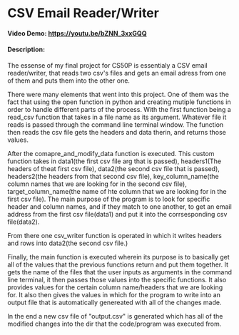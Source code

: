 # CSV Email Reader/Writer
#### Video Demo: https://youtu.be/bZNN_3xxGQQ
#### Description:
The essense of my final project for CS50P is essentialy a CSV email reader/writer, that reads two csv's files and gets an email adress from one of them and puts them into the other one.

There were many elements that went into this project. One of them was the fact that using the open function in python and creating mutiple functions in order to handle different parts of the process. With the first function being a read_csv function that takes in a file name as its argument. Whatever file it reads is passed through the command line terminal window. The function then reads the csv file gets the headers and data therin, and returns those values.

After the comapre_and_modify_data function is executed. This custom function takes in data1(the first csv file arg that is passed), headers1(The headers of theat first csv file), data2(the second csv file that is passed), headers2(the headers from that second csv file), key_column_name(the column names that we are looking for in the second csv file), target_column_name(the name of hte column that we are looking for in the first csv file). The main purpose of the program is to look for specific header and column names, and if they match to one another, to get an email address from the first csv file(data1) and put it into the corrsesponding csv file(data2).

From there one csv_writer function is operated in which it writes headers and rows into data2(the second csv file.)

Finally, the main function is executed wherein its purpose is to basically get all of the values that the previous functions return and put them together. It gets the name of the files that the user inputs as arguments in the command line terminal, it then passes those values into the specific functions. It also provides values for the certain column name/headers that we are looking for. It also then gives the values in which for the program to write into an output file that is automatically genereated with all of the changes made.

In the end a new csv file of "output.csv" is generated which has all of the modified changes into the dir that the code/program was executed from.
